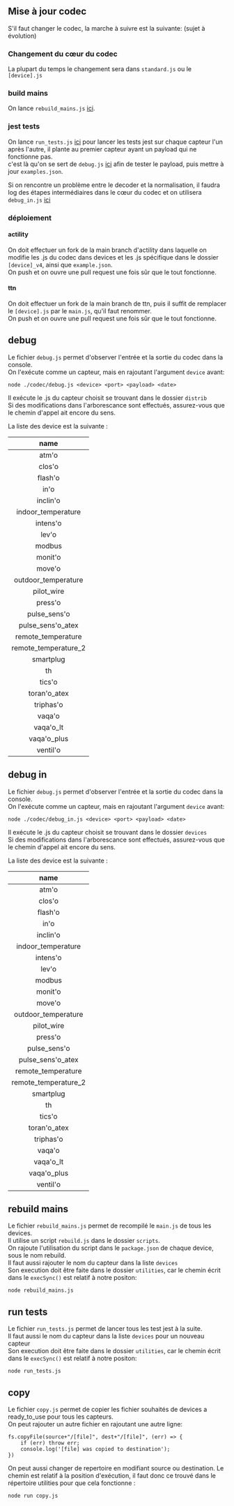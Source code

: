 ## Mise à jour codec

<p>S'il faut changer le codec, la marche à suivre est la suivante: (sujet à évolution)</p>

### Changement du cœur du codec

<p>La plupart du temps le changement sera dans <code>standard.js</code> ou le <code>[device].js</code></p>

### build mains

On lance <code>rebuild_mains.js</code> [ici](#rebuild-mains).

### jest tests

On lance <code>run_tests.js</code> [ici](#run-tests) pour lancer les tests jest sur chaque capteur l'un après l'autre, il plante au premier capteur ayant un payload qui ne fonctionne pas.<br>
c'est là qu'on se sert de <code>debug.js</code> [ici](#debug) afin de tester le payload, puis mettre à jour <code>examples.json</code>. 

Si on rencontre un problème entre le decoder et la normalisation, il faudra log des étapes intermédiaires dans le cœur du codec et on utilisera <code>debug_in.js</code> [ici](#debug-in)

### déploiement

#### actility

On doit effectuer un fork de la main branch d'actility dans laquelle on modifie les .js du codec dans devices et les .js spécifique dans le dossier <code>[device]_v4</code>, ainsi que <code>example.json</code>.<br>
On push et on ouvre une pull request une fois sûr que le tout fonctionne.

#### ttn

On doit effectuer un fork de la main branch de ttn, puis il suffit de remplacer le <code>[device].js</code> par le <code>main.js</code>, qu'il faut renommer.<br>
On push et on ouvre une pull request une fois sûr que le tout fonctionne.

## debug

<p>Le fichier <code>debug.js</code> permet d'observer l'entrée et la sortie du codec dans la console.<br>
On l'exécute comme un capteur, mais en rajoutant l'argument <code>device</code> avant:</p>

    node ./codec/debug.js <device> <port> <payload> <date>

<p>Il exécute le .js du capteur choisit se trouvant dans le dossier <code>distrib</code><br>
Si des modifications dans l'arborescance sont effectués, assurez-vous que le chemin d'appel ait encore du sens.</p>

La liste des device est la suivante :

|         name         |
|:--------------------:|
|        atm'o         |
|        clos'o        |
|       flash'o        |
|         in'o         |
|       inclin'o       |
|  indoor_temperature  |
|       intens'o       |
|        lev'o         |
|        modbus        |
|       monit'o        |
|        move'o        |
| outdoor_temperature  |
|      pilot_wire      |
|       press'o        |
|     pulse_sens'o     |
|  pulse_sens'o_atex   |
|  remote_temperature  |
| remote_temperature_2 |
|      smartplug       |
|          th          |
|        tics'o        |
|     toran'o_atex     |
|      triphas'o       |
|        vaqa'o        |
|      vaqa'o_lt       |
|     vaqa'o_plus      |
|       ventil'o       |

## debug in

<p>Le fichier <code>debug.js</code> permet d'observer l'entrée et la sortie du codec dans la console.<br>
On l'exécute comme un capteur, mais en rajoutant l'argument <code>device</code> avant:</p>

    node ./codec/debug_in.js <device> <port> <payload> <date>

<p>Il exécute le .js du capteur choisit se trouvant dans le dossier <code>devices</code><br>
Si des modifications dans l'arborescance sont effectués, assurez-vous que le chemin d'appel ait encore du sens.</p>

La liste des device est la suivante :

|         name         |
|:--------------------:|
|        atm'o         |
|        clos'o        |
|       flash'o        |
|         in'o         |
|       inclin'o       |
|  indoor_temperature  |
|       intens'o       |
|        lev'o         |
|        modbus        |
|       monit'o        |
|        move'o        |
| outdoor_temperature  |
|      pilot_wire      |
|       press'o        |
|     pulse_sens'o     |
|  pulse_sens'o_atex   |
|  remote_temperature  |
| remote_temperature_2 |
|      smartplug       |
|          th          |
|        tics'o        |
|     toran'o_atex     |
|      triphas'o       |
|        vaqa'o        |
|      vaqa'o_lt       |
|     vaqa'o_plus      |
|       ventil'o       |

## rebuild mains

<p> Le fichier <code>rebuild_mains.js</code> permet de recompilé le <code>main.js</code> de tous les devices.<br>
Il utilise un script <code>rebuild.js</code> dans le dossier <code>scripts</code>.<br>
On rajoute l'utilisation du script dans le <code>package.json</code> de chaque device, sous le nom rebuild.<br>
Il faut aussi rajouter le nom du capteur dans la liste <code>devices</code><br>
Son execution doit être faite dans le dossier <code>utilities</code>, car le chemin écrit dans le <code>execSync()</code> est relatif à notre positon:</p>

    node rebuild_mains.js

## run tests

<p> Le fichier <code>run_tests.js</code> permet de lancer tous les test jest à la suite.<br>
Il faut aussi le nom du capteur dans la liste <code>devices</code> pour un nouveau capteur<br>
Son execution doit être faite dans le dossier <code>utilities</code>, car le chemin écrit dans le <code>execSync()</code> est relatif à notre positon:</p>

    node run_tests.js

## copy

<p> Le fichier <code>copy.js</code> permet de copier les fichier souhaités de devices a ready_to_use pour tous les capteurs.<br>
On peut rajouter un autre fichier en rajoutant une autre ligne:</p>

    fs.copyFile(source+"/[file]", dest+"/[file]", (err) => {
        if (err) throw err;
        console.log('[file] was copied to destination');
    })

<p>On peut aussi changer de repertoire en modifiant source ou destination. Le chemin est relatif à la position d'exécution, il faut donc ce trouvé dans le répertoire utilities pour que cela fonctionne : </p>

    node run copy.js